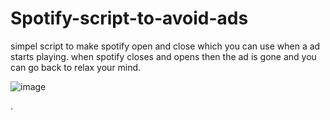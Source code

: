 # Spotify-script-to-avoid-ads
simpel script to make spotify open and close which you can use when a ad starts playing. when spotify closes and opens then the ad is gone and you can go back to relax your mind.

![image](https://github.com/user-attachments/assets/2071af68-f37c-4eeb-874b-6b72d0c9f64d)

.
